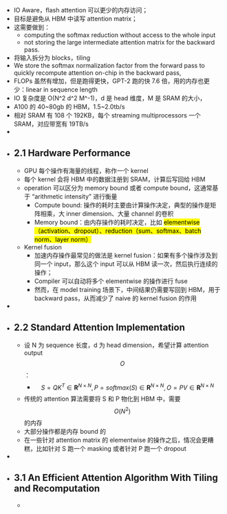 - IO Aware，flash attention 可以更少的内存访问；
- 目标是避免从 HBM 中读写 attention matrix；
- 这需要做到：
	- computing the softmax reduction without access to the whole input
	- not storing the large intermediate attention matrix for the backward pass.
- 将输入拆分为 blocks，tiling
- We store the softmax normalization factor from the forward pass to quickly recompute attention on-chip in the backward pass,
- FLOPs 虽然有增加，但是跑得更快，GPT-2 跑的快 7.6 倍，用的内存也更少：linear in sequence length
- IO 复杂度是 O(N^2 d^2 M^-1)，d 是 head 维度，M 是 SRAM 的大小，
- A100 的 40~80gb 的 HBM，1.5~2.0tb/s
- 相对 SRAM 有 108 个 192KB，每个 streaming multiprocessors 一个 SRAM，对应带宽有 19TB/s
-
- ## 2.1 Hardware Performance
	- GPU 每个操作有海量的线程，称作一个 kernel
	- 每个 kernel 会将 HBM 中的数据注册到 SRAM，计算后写回给 HBM
	- operation 可以区分为 memory bound 或者 compute bound，这通常基于 “arithmetic intensity” 进行衡量
		- Compute bound: 操作的耗时主要由计算操作决定，典型的操作是矩阵相乘，大 inner dimension、大量 channel 的卷积
		- Memory bound：由内存操作的耗时决定，比如 <mark>elementwise（activation、dropout）、reduction（sum、softmax、batch norm、layer norm）</mark>
	- Kernel fusion
		- 加速内存操作最常见的做法是 kernel fusion：如果有多个操作涉及到同一个 input，那么这个 input 可以从 HBM 读一次，然后执行连续的操作；
		- Compiler 可以自动将多个 elementwise 的操作进行 fuse
		- 然而，在 model training 场景下，中间结果仍需要写回到 HBM，用于 backward pass，从而减少了 naive 的 kernel fusion 的作用
-
- ## 2.2 Standard Attention Implementation
	- 设 N 为 sequence 长度，d 为 head dimension，希望计算 attention output $$ O $$：
		- $$ S = Q K^{T} \in \textbf{R}^{N \times N}, P = softmax(S) \in \textbf{R}^{N \times N},  O = PV \in \textbf{R} ^{ N \times N }  $$
	- 传统的 attention 算法需要将 S 和 P 物化到 HBM 中，需要 $$ O(N^{2}) $$ 的内存
	- 大部分操作都是内存 bound 的
	- 在一些针对 attention matrix 的 elementwise 的操作之后，情况会更糟糕，比如针对 S 跑一个 masking 或者针对 P 跑一个 dropout
-
- ## 3.1 An Efficient Attention Algorithm With Tiling and Recomputation
	-
